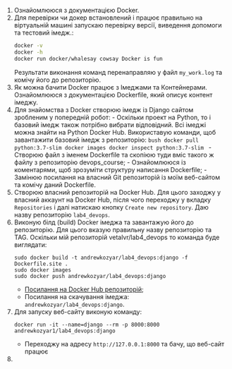 1. Ознайомлююся з документацією Docker.
2. Для перевірки чи докер встановлений і працює правильно на віртуальній машині запускаю перевірку версії, виведення допомоги та тестовий імедж.: 
    ```bash
    docker -v 
    docker -h
    docker run docker/whalesay cowsay Docker is fun 
   ```
    Результати виконання команд перенаправляю у файл `my_work.log` та комічу його до репозиторію.
3. Як можна бачити Docker працює з Імеджами та Контейнерами. Ознайомлююся з документацією Dockerfile, який описує контент імеджу.
4. Для знайомства з Docker створюю імедж із Django сайтом зробленим у попередній робот:
        - Оскільки проект на Python, то і базовий імедж також потрібно вибрати відповідний. Всі імеджі можна знайти на Python Docker Hub. Використавую команди, щоб завантажити базовий імедж з репозиторію:
        ```bush
        docker pull python:3.7-slim
        docker images
        docker inspect python:3.7-slim
        ```
        - Створюю файл з іменем Dockerfile та скопіюю туди вміс такого ж файлу з репозиторію devops_course;
        - Ознайомлююся із коментарями, щоб зрозуміти структуру написання Dockerfile;
        - Замінюю посилання на власний Git репозиторій із моїм веб-сайтом та комічу даний Dockerfile.
5. Створюю власний репозиторій на Docker Hub. Для цього заходжу у власний аккаунт на Docker Hub, після чого переходжу у вкладку `Repositories` і далі натискаю кнопку `Create new repository`. Даю назву репозиторію `lab4_devops`.
6. Виконую білд (build) Docker імеджа та завантажую його до репозиторію. Для цього вказую правильну назву репозиторію та TAG. Оскільки мій репозиторій vetalvr/lab4_devops то команда буде виглядати:
    ```
    sudo docker build -t andrewkozyar/lab4_devops:django -f Dockerfile.site .
    sudo docker images
    sudo docker push andrewkozyar/lab4_devops:django
    ``` 
    - [Посилання на Docker Hub репозиторій](https://cloud.docker.com/repository/docker/andrewkozyar/lab4_devops);
    - Посилання на скачування імеджа: `andrewkozyar/lab4_devops:django`.
7. Для запуску веб-сайту виконую команду:
    ```
    docker run -it --name=django --rm -p 8000:8000 andrewkozyar1/lab4_devops:django
    ```
    - Переходжу на адресу `http://127.0.0.1:8000` та бачу, що веб-сайт працює
 8. 